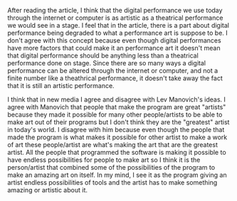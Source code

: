 After reading the article, I think that the digital performance we use today through the internet or computer is as artistic as a theatrical performance we would see in a stage. I feel that in the article, there is a part about digital performance being degraded to what a performance art is suppose to be. I don't agree with this concept because even though digital performances have more factors that could make it an performance art it doesn't mean that digital performance should be anything less than a theatrical performance done on stage. Since there are so many ways a digital performance can be altered through the internet or computer, and not a finite number like a theathrical performance, it doesn't take away the fact that it is still an artistic performance. 

I think that in new media I agree and disagree with Lev Manovich's ideas. I agree with Manovich that people that make the program are great "artists" because they made it possible for many other people/artists to be able to make art out of their programs but I don't think they are the "greatest" artist in today's world. I disagree with him because even though the people that made the program is what makes it possible for other artist to make a work of art these people/artist are what's making the art that are the greatest artist. All the people that programmed the software is making it possible to have endless possibilities for people to make art so I think it is the person/artist that combined some of the possibilities of the program to make an amazing art on itself. In my mind, I see it as the program giving an artist endless possibilities of tools and the artist has to make something amazing or artistic about it. 
